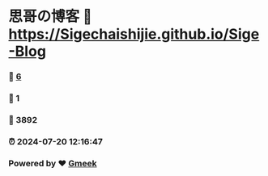 # 思哥の博客 :link: https://Sigechaishijie.github.io/Sige-Blog 
### :page_facing_up: [6](https://Sigechaishijie.github.io/Sige-Blog/tag.html) 
### :speech_balloon: 1 
### :hibiscus: 3892 
### :alarm_clock: 2024-07-20 12:16:47 
### Powered by :heart: [Gmeek](https://github.com/Meekdai/Gmeek)
